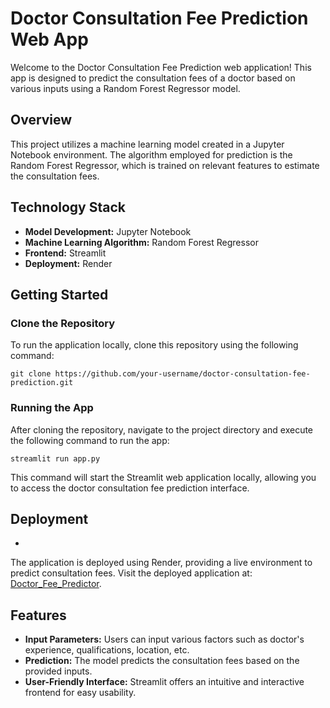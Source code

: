 # Doctor Consultation Fee Prediction Web App

Welcome to the Doctor Consultation Fee Prediction web application! This app is designed to predict the consultation fees of a doctor based on various inputs using a Random Forest Regressor model.

## Overview

This project utilizes a machine learning model created in a Jupyter Notebook environment. The algorithm employed for prediction is the Random Forest Regressor, which is trained on relevant features to estimate the consultation fees.

## Technology Stack

- **Model Development:** Jupyter Notebook
- **Machine Learning Algorithm:** Random Forest Regressor
- **Frontend:** Streamlit
- **Deployment:** Render

## Getting Started

### Clone the Repository

To run the application locally, clone this repository using the following command:

`git clone https://github.com/your-username/doctor-consultation-fee-prediction.git`


### Running the App

After cloning the repository, navigate to the project directory and execute the following command to run the app:

`streamlit run app.py`

This command will start the Streamlit web application locally, allowing you to access the doctor consultation fee prediction interface.

## Deployment
-
The application is deployed using Render, providing a live environment to predict consultation fees. Visit the deployed application at: [Doctor_Fee_Predictor](https://doctor-fees-predictor.onrender.com/).

## Features

- **Input Parameters:** Users can input various factors such as doctor's experience, qualifications, location, etc.
- **Prediction:** The model predicts the consultation fees based on the provided inputs.
- **User-Friendly Interface:** Streamlit offers an intuitive and interactive frontend for easy usability.
